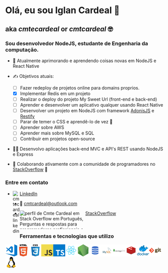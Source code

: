 # Olá, eu sou Iglan Cardeal 👋

## aka _cmtecardeal_ or _cmtcardeal_ 🤓

### Sou desenvolvedor NodeJS, estudante de Engenharia da computação.

- 🧠 Atualmente aprimorando e aprendendo coisas novas em NodeJS e React Native

- ✍️ Objetivos atuais:

  - [ ] Fazer redeploy de projetos online para domains proprios.
  - [x] Implementar Redis em um projeto
  - [ ] Realizar o deploy do projeto My Sweet Url (front-end e back-end)
  - [ ] Aprender e desenvolver um aplicativo qualquer usando React Native
  - [ ] Desenvolver um projeto em NodeJS com framework [AdonisJS](https://adonisjs.com/) e [Restify](http://restify.com/)
  - [ ] Parar de temer o CSS e aprendê-lo de vez 🤣
  - [ ] Aprender sobre AWS
  - [ ] Aprender mais sobre MySQL e SQL
  - [ ] Contribuir em projetos open-source

- 🧑‍💻 Desenvolvo aplicações back-end MVC e API's REST usando NodeJS e Express

- 🤝 Colaborando ativamente com a comunidade de programadores no [StackOverflow](https://pt.stackoverflow.com/) 👀

### Entre em contato

- [<img align="left" alt="cmtecardeal linkedin" width="22px" src="https://cdn.jsdelivr.net/npm/simple-icons@v3/icons/linkedin.svg" /> LinkedIn](https://www.linkedin.com/in/iglan-cardeal/)

<!-- - [<img align="left" alt="cmtecardeal instagram" width="22px" src="https://cdn.jsdelivr.net/npm/simple-icons@v3/icons/instagram.svg" />](https://www.instagram.com/cmtecardeal/) -->

- 📧 cmtcardeal@outlook.com

- [StackOverflow](https://pt.stackoverflow.com/users/95771/cmte-cardeal) <img align="left" src="https://pt.stackoverflow.com/users/flair/95771.png?theme=dark" width="208" height="58" alt="perfil de Cmte Cardeal em Stack Overflow em Portugu&#234;s, Perguntas e respostas para programadores profissionais e entusiastas" title="perfil de Cmte Cardeal em Stack Overflow em Portugu&#234;s, Perguntas e respostas para programadores profissionais e entusiastas">

<br>

<!-- ### Projetos atualmente online

[Velpac](https://velpac.herokuapp.com/)

[![ReadMe Card](https://github-readme-stats.vercel.app/api/pin/?username=iglancardeal&repo=velpac&theme=vue-dark)](https://github.com/IglanCardeal/velpac)

[Cifra de César](https://cifra-de-cesar-nextjs.vercel.app/)

[![ReadMe Card](https://github-readme-stats.vercel.app/api/pin/?username=iglancardeal&repo=cifra-de-cesar-nextjs&theme=dracula)](https://github.com/IglanCardeal/cifra-de-cesar-nextjs)

<sub>
Futuramente, mais projetos pessoais estarão online. 💪
</sub> -->

### Ferramentas e tecnologias que utilizo

<!-- [![Top Langs](https://github-readme-stats.vercel.app/api/top-langs/?username=iglancardeal&langs_count=4)](https://github.com/anuraghazra/github-readme-stats) -->


<img align="left" alt="Visual Studio Code" width="38px" src="https://raw.githubusercontent.com/github/explore/80688e429a7d4ef2fca1e82350fe8e3517d3494d/topics/visual-studio-code/visual-studio-code.png" />

<img align="left" alt="HTML5" width="38px" src="https://raw.githubusercontent.com/github/explore/80688e429a7d4ef2fca1e82350fe8e3517d3494d/topics/html/html.png" />

<img align="left" alt="CSS3" width="38px" src="https://raw.githubusercontent.com/github/explore/80688e429a7d4ef2fca1e82350fe8e3517d3494d/topics/css/css.png" />

<img align="left" alt="JavaScript" width="38px" src="https://raw.githubusercontent.com/github/explore/80688e429a7d4ef2fca1e82350fe8e3517d3494d/topics/javascript/javascript.png" />

<img align="left" alt="JavaScript" width="38px" src="https://raw.githubusercontent.com/github/explore/80688e429a7d4ef2fca1e82350fe8e3517d3494d/topics/typescript/typescript.png" />

<img align="left" alt="React" width="38px" src="https://raw.githubusercontent.com/github/explore/80688e429a7d4ef2fca1e82350fe8e3517d3494d/topics/react/react.png" />

<img align="left" alt="Node.js" width="38px" src="https://raw.githubusercontent.com/github/explore/80688e429a7d4ef2fca1e82350fe8e3517d3494d/topics/nodejs/nodejs.png" />

<img align="left" alt="SQL" width="38px" src="https://raw.githubusercontent.com/github/explore/80688e429a7d4ef2fca1e82350fe8e3517d3494d/topics/sql/sql.png" />

<img align="left" alt="MySQL" width="38px" src="https://raw.githubusercontent.com/github/explore/80688e429a7d4ef2fca1e82350fe8e3517d3494d/topics/mysql/mysql.png" />

<img align="left" alt="MongoDB" width="38px" src="https://raw.githubusercontent.com/github/explore/80688e429a7d4ef2fca1e82350fe8e3517d3494d/topics/mongodb/mongodb.png" />

<img align="left" alt="redis" width="38px" src="https://raw.githubusercontent.com/github/explore/80688e429a7d4ef2fca1e82350fe8e3517d3494d/topics/redis/redis.png" />

<img align="left" alt="redis" width="38px" src="https://raw.githubusercontent.com/github/explore/80688e429a7d4ef2fca1e82350fe8e3517d3494d/topics/docker/docker.png" />

<img align="left" alt="Git" width="38px" src="https://raw.githubusercontent.com/github/explore/80688e429a7d4ef2fca1e82350fe8e3517d3494d/topics/git/git.png" />

<!-- <img align="left" alt="GitHub" width="38px" src="https://raw.githubusercontent.com/github/explore/78df643247d429f6cc873026c0622819ad797942/topics/github/github.png" /> -->

<!-- <img align="left" alt="Terminal" width="38px" src="https://raw.githubusercontent.com/github/explore/80688e429a7d4ef2fca1e82350fe8e3517d3494d/topics/terminal/terminal.png" /> -->

<img align="left" alt="Terminal" width="38px" src="https://raw.githubusercontent.com/github/explore/80688e429a7d4ef2fca1e82350fe8e3517d3494d/topics/linux/linux.png" />
